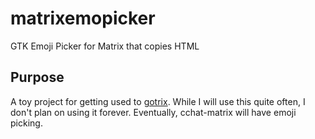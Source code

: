 # matrixemopicker

GTK Emoji Picker for Matrix that copies HTML 

## Purpose

A toy project for getting used to [gotrix][]. While I will use this quite often,
I don't plan on using it forever. Eventually, cchat-matrix will have emoji
picking.

[gotrix]: https://github.com/chanbakjsd/gotrix
